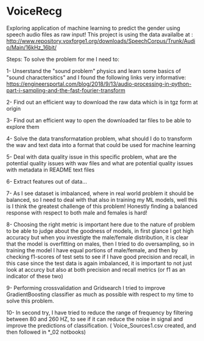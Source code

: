 # VoiceRecg
Exploring application of machine learning to predict the gender using speech audio files as raw input!
This project is using the data availalbe at :    http://www.repository.voxforge1.org/downloads/SpeechCorpus/Trunk/Audio/Main/16kHz_16bit/

Steps:
To solve the problem for me I need to:

  1- Unserstand the "sound problem" physics and learn some basics of "sound charactersitics" and I found the following links very informative: 
    https://engineersportal.com/blog/2018/9/13/audio-processing-in-python-part-i-sampling-and-the-fast-fourier-transform
    
  2- Find out an efficient way to download the raw data which is in tgz form at origin
  
  3- Find out an efficient way to open  the downloaded tar files to be able to explore them
  
  4- Solve the data transformatation problem, what should I do to transform the wav and text data into a format that could be used for machine learning
  
  5- Deal with data quality issue in this specific problem, what are the potential quality issues with wav files and what are potential quality issues with metadata in README text files
  
  6- Extract features out of data...
  
  7- As I see dataset is imbalanced, where in real world problem it should be balanced, so I need to deal with that also in training my ML models, well this is I think the greatest challenge of this problem! Honestly finding a balanced response with respect to both male and females is hard!
  
  8- Choosing the right metric is important here due to the nature of problem to be able to judge about the goodness of models, in first glance I got high accuracy but when you investigte the male/female distribution, it is clear that the model is overfitting on males, then I tried to do oversampling, so in training the model I have equal portions of male/female, and then by checking f1-scores of test sets to see if I have good precision and recall, in this case since the test data is again imbalanced, it is important to not just look at accurcy but also at both precision and recall metrics (or f1 as an indicator of these two)
  
  9- Performing crossvalidation and Gridsearch I tried to improve GradientBoosting classifier as much as possible with respect to my time to solve this problem.
  
  10- In second try, I have tried to reduce the range of frequency by filtering between 80 and 260 HZ, to see if it can reduce the noise in signal and improve the predictions of classification. ( Voice_Sources1.csv created, and then followed in *_02 notbooks)
